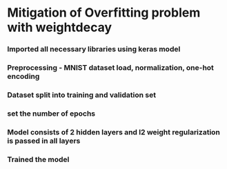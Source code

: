 # Mitigation of Overfitting problem with weightdecay
### Imported all necessary libraries using keras model
### Preprocessing - MNIST dataset load, normalization, one-hot encoding
### Dataset split into training and validation set
### set the number of epochs
### Model consists of 2 hidden layers and l2 weight regularization is passed in all layers
### Trained the model 
